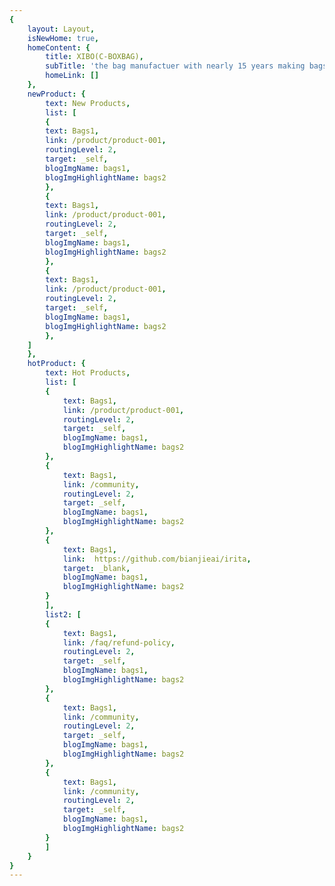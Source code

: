```yaml
---
{
    layout: Layout,
    isNewHome: true,
    homeContent: {
        title: XIBO(C-BOXBAG),
        subTitle: 'the bag manufactuer with nearly 15 years making bags experience, trend setting, eco-friendly, reusable bags',
        homeLink: []
    },
    newProduct: {
        text: New Products,
        list: [
        {
        text: Bags1,
        link: /product/product-001,
        routingLevel: 2,
        target: _self,
        blogImgName: bags1,
        blogImgHighlightName: bags2
        },
        {
        text: Bags1,
        link: /product/product-001,
        routingLevel: 2,
        target: _self,
        blogImgName: bags1,
        blogImgHighlightName: bags2
        },
        {
        text: Bags1,
        link: /product/product-001,
        routingLevel: 2,
        target: _self,
        blogImgName: bags1,
        blogImgHighlightName: bags2
        },
    ]
    },
    hotProduct: {
        text: Hot Products,
        list: [
        {
            text: Bags1,
            link: /product/product-001,
            routingLevel: 2,
            target: _self,
            blogImgName: bags1,
            blogImgHighlightName: bags2
        },
        {
            text: Bags1,
            link: /community,
            routingLevel: 2,
            target: _self,
            blogImgName: bags1,
            blogImgHighlightName: bags2
        },
        {
            text: Bags1,
            link:  https://github.com/bianjieai/irita,
            target: _blank,
            blogImgName: bags1,
            blogImgHighlightName: bags2
        }
        ],
        list2: [
        {
            text: Bags1,
            link: /faq/refund-policy,
            routingLevel: 2,
            target: _self,
            blogImgName: bags1,
            blogImgHighlightName: bags2
        },
        {
            text: Bags1,
            link: /community,
            routingLevel: 2,
            target: _self,
            blogImgName: bags1,
            blogImgHighlightName: bags2
        },
        {
            text: Bags1,
            link: /community,
            routingLevel: 2,
            target: _self,
            blogImgName: bags1,
            blogImgHighlightName: bags2
        }
        ]
    }
}
---
```

